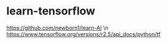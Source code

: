 # learn-tensorflow

https://github.com/newborn1/learn-AI
\n
https://www.tensorflow.org/versions/r2.5/api_docs/python/tf